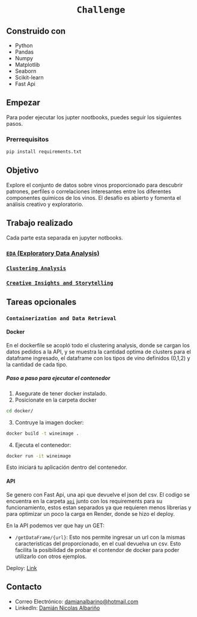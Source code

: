 # <h1 align="center">**`Challenge`**</h1>

## Construido con

- Python
- Pandas
- Numpy
- Matplotlib
- Seaborn
- Scikit-learn
- Fast Api

## Empezar

Para poder ejecutar los jupter nootbooks, puedes seguir los siguientes pasos.

### Prerrequisitos

  ```sh
  pip install requirements.txt
  ```

## **Objetivo**
Explore el conjunto de datos sobre vinos proporcionado para descubrir patrones, perfiles o correlaciones interesantes entre los diferentes componentes químicos de los vinos. El desafío es abierto y fomenta el análisis creativo y exploratorio.

## **Trabajo realizado**

Cada parte esta separada en jupyter notbooks.

### [`EDA` (Exploratory Data Analysis)](https://github.com/DamianAlbarino/Challenge-Wine/blob/main/EDA.ipynb)

### [`Clustering Analysis`](https://github.com/DamianAlbarino/Challenge-Wine/blob/main/Clustering-Analysis.ipynb)

### [`Creative Insights and Storytelling`](https://github.com/DamianAlbarino/Challenge-Wine/blob/main/Creative_Insights_and_Storytelling.ipynb)

## Tareas opcionales

### `Containerization and Data Retrieval`

#### Docker
En el dockerfile se acopló todo el clustering analysis, donde se cargan los datos pedidos a la API, y se muestra la cantidad optima de clusters para el dataframe ingresado, el dataframe con los tipos de vino definidos (0,1,2) y la cantidad de cada tipo.

##### Paso a paso para ejecutar el contenedor
1. Asegurate de tener docker instalado.
2. Posicionate en la carpeta docker
  ```sh
  cd docker/
  ```
3. Contruye la imagen docker:
  ```sh
  docker build -t wineimage .
  ```
4. Ejecuta el contenedor:
  ```sh
  docker run -it wineimage
  ```
  Esto iniciará tu aplicación dentro del contenedor.

#### API
Se genero con Fast Api, una api que devuelve el json del csv. El codigo se encuentra en la carpeta [`api`](https://github.com/DamianAlbarino/Challenge-Wine/tree/main/api) junto con los requirements para su funcionamiento, estos estan separados ya que requieren menos librerias y para optimizar un poco la carga en Render, donde se hizo el deploy.

En la API podemos ver que hay un GET:
* `/getDataFrame/{url}`: Esto nos permite ingresar un url con la mismas caracteristicas del proporcionado, en el cual devuelva un csv. Esto facilita la posibilidad de probar el contendor de docker para poder utilizarlo con otros ejemplos.

Deploy: [Link](https://challenge-wine.onrender.com/docs)

## Contacto
- Correo Electrónico: [damianalbarino@hotmail.com](mailto:damianalbarino@hotmail.com)
- LinkedIn: [Damián Nicolas Albariño](https://www.linkedin.com/in/dami%C3%A1n-nicol%C3%A1s-albari%C3%B1o-b03b9a1ab/)
